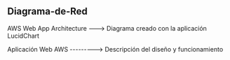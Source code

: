 ## Diagrama-de-Red


AWS Web App Architecture ---> Diagrama creado con la aplicación LucidChart

Aplicación Web AWS ---------> Descripción del diseño y funcionamiento


